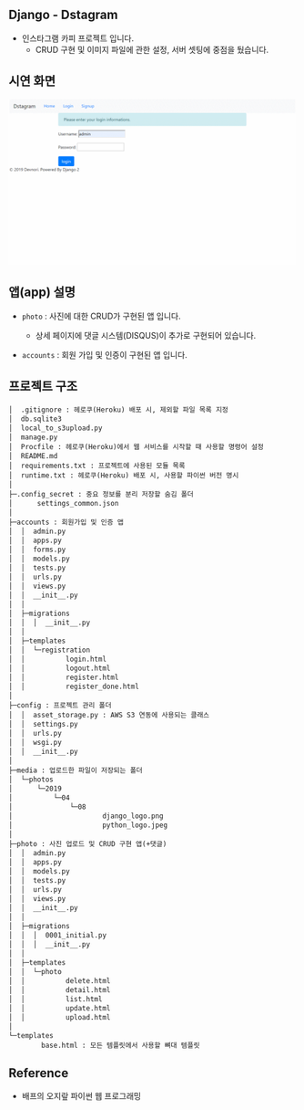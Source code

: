 ## Django - Dstagram

- 인스타그램 카피 프로젝트 입니다.  
  - CRUD 구현 및 이미지 파일에 관한 설정, 서버 셋팅에 중점을 뒀습니다.    


## 시연 화면

![](dstagram.gif)  


## 앱(app) 설명

- `photo` : 사진에 대한 CRUD가 구현된 앱 입니다.  
  - 상세 페이지에 댓글 시스템(DISQUS)이 추가로 구현되어 있습니다.  

- `accounts` : 회원 가입 및 인증이 구현된 앱 입니다.  


## 프로젝트 구조  

```
│  .gitignore : 헤로쿠(Heroku) 배포 시, 제외할 파일 목록 지정
│  db.sqlite3
│  local_to_s3upload.py
│  manage.py
│  Procfile : 헤로쿠(Heroku)에서 웹 서비스를 시작할 때 사용할 명령어 설정
│  README.md
│  requirements.txt : 프로젝트에 사용된 모듈 목록
│  runtime.txt : 헤로쿠(Heroku) 배포 시, 사용할 파이썬 버전 명시
│
├─.config_secret : 중요 정보를 분리 저장할 숨김 폴더
│      settings_common.json 
│
├─accounts : 회원가입 및 인증 앱
│  │  admin.py
│  │  apps.py
│  │  forms.py
│  │  models.py
│  │  tests.py
│  │  urls.py
│  │  views.py
│  │  __init__.py
│  │
│  ├─migrations
│  │  │  __init__.py
│  │
│  ├─templates
│  │  └─registration
│  │          login.html
│  │          logout.html
│  │          register.html
│  │          register_done.html
│
├─config : 프로젝트 관리 폴더
│  │  asset_storage.py : AWS S3 연동에 사용되는 클래스
│  │  settings.py
│  │  urls.py
│  │  wsgi.py
│  │  __init__.py
│
├─media : 업로드한 파일이 저장되는 폴더
│  └─photos
│      └─2019
│          └─04
│              └─08
│                      django_logo.png
│                      python_logo.jpeg
│
├─photo : 사진 업로드 및 CRUD 구현 앱(+댓글)
│  │  admin.py
│  │  apps.py
│  │  models.py
│  │  tests.py
│  │  urls.py
│  │  views.py
│  │  __init__.py
│  │
│  ├─migrations
│  │  │  0001_initial.py
│  │  │  __init__.py
│  │
│  ├─templates
│  │  └─photo
│  │          delete.html
│  │          detail.html
│  │          list.html
│  │          update.html
│  │          upload.html
│
└─templates
        base.html : 모든 템플릿에서 사용할 뼈대 템플릿
```

## Reference

- 배프의 오지랖 파이썬 웹 프로그래밍